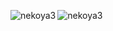 <p><img align="left" src="https://github-readme-stats.vercel.app/api/top-langs/?username=nekoya3" alt="nekoya3" /><img align="center" src="https://github-readme-stats.vercel.app/api?username=nekoya3&show_icons=true" alt="nekoya3" /></p>
